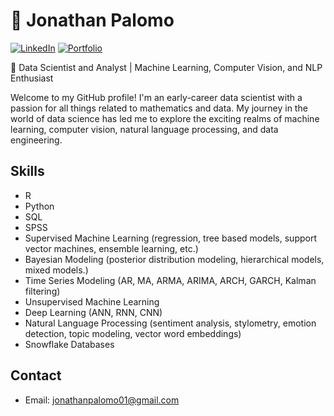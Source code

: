 # 🚀 Jonathan Palomo

[![LinkedIn](https://img.shields.io/badge/LinkedIn-JonathanPalomo-blue)](https://www.linkedin.com/in/jpalomo2001/)
[![Portfolio](https://img.shields.io/badge/Portfolio-YourWebsite-green)](https://jonathanpalomo.substack.com/?utm_source=substack&utm_medium=web&utm_campaign=substack_profile)


🤖 Data Scientist and Analyst | Machine Learning, Computer Vision, and NLP Enthusiast

Welcome to my GitHub profile! I'm an early-career data scientist with a passion for all things related to mathematics and data. My journey in the world of data science has led me to explore the exciting realms of machine learning, computer vision, natural language processing, and data engineering.

## Skills

- R
- Python
- SQL
- SPSS
- Supervised Machine Learning (regression, tree based models, support vector machines, ensemble learning, etc.)
- Bayesian Modeling (posterior distribution modeling, hierarchical models, mixed models.)
- Time Series Modeling (AR, MA, ARMA, ARIMA, ARCH, GARCH, Kalman filtering)
- Unsupervised Machine Learning
- Deep Learning (ANN, RNN, CNN)
- Natural Language Processing (sentiment analysis, stylometry, emotion detection, topic modeling, vector word embeddings)
- Snowflake Databases


## Contact

- Email: jonathanpalomo01@gmail.com
